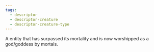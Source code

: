 ```yaml
---
tags:
  - descriptor
  - descriptor-creature
  - descriptor-creature-type
---
```

A entity that has surpassed its mortality and is now worshipped as a god/goddess by mortals.